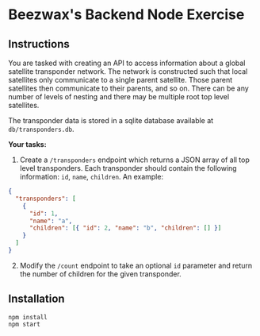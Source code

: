 # Beezwax's Backend Node Exercise

## Instructions

You are tasked with creating an API to access information about a global satellite transponder network. The network is constructed such that local satellites only communicate to a single parent satellite. Those parent satellites then communicate to their parents, and so on. There can be any number of levels of nesting and there may be multiple root top level satellites.

The transponder data is stored in a sqlite database available at `db/transponders.db`.

**Your tasks:**
1) Create a `/transponders` endpoint which returns a JSON array of all top level transponders. Each transponder should contain the following information: `id`, `name`, `children`. An example:

```json
{
  "transponders": [
    {
      "id": 1,
      "name": "a",
      "children": [{ "id": 2, "name": "b", "children": [] }]
    }
  ]
}
```

2) Modify the `/count` endpoint to take an optional `id` parameter and return the number of children for the given transponder.

## Installation

```
npm install
npm start
```

